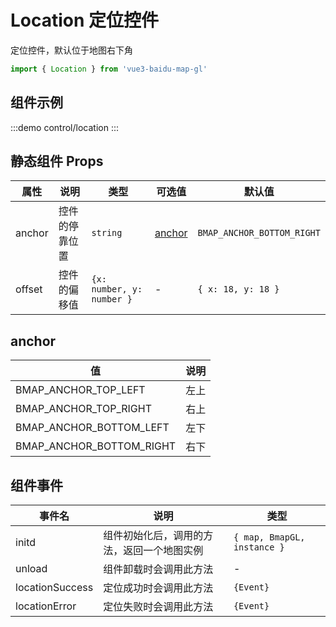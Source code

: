 # Location 定位控件

定位控件，默认位于地图右下角

```ts
import { Location } from 'vue3-baidu-map-gl'
```

## 组件示例

:::demo
control/location
:::

## 静态组件 Props

| 属性   | 说明           | 类型                      | 可选值            | 默认值                     |
| ------ | -------------- | ------------------------- | ----------------- | -------------------------- |
| anchor | 控件的停靠位置 | `string`                  | [anchor](#anchor) | `BMAP_ANCHOR_BOTTOM_RIGHT` |
| offset | 控件的偏移值   | `{x: number, y: number }` | -                 | `{ x: 18, y: 18 }`         |

## anchor

| 值                       | 说明 |
| ------------------------ | ---- |
| BMAP_ANCHOR_TOP_LEFT     | 左上 |
| BMAP_ANCHOR_TOP_RIGHT    | 右上 |
| BMAP_ANCHOR_BOTTOM_LEFT  | 左下 |
| BMAP_ANCHOR_BOTTOM_RIGHT | 右下 |

## 组件事件

| 事件名                                              | 说明                                       | 类型                        |
| --------------------------------------------------- | ------------------------------------------ | --------------------------- |
| initd                                               | 组件初始化后，调用的方法，返回一个地图实例 | `{ map, BmapGL, instance }` |
| unload                                              | 组件卸载时会调用此方法                     | -                           |
| locationSuccess <Badge type="tip" text="^0.0.39" /> | 定位成功时会调用此方法                     | `{Event}`                   |
| locationError <Badge type="tip" text="^0.0.39" />   | 定位失败时会调用此方法                     | `{Event}`                   |
